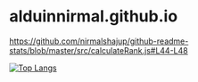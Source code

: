# alduinnirmal.github.io
https://github.com/nirmalshajup/github-readme-stats/blob/master/src/calculateRank.js#L44-L48


[![Top Langs](https://github-readme-stats.vercel.app/api/top-langs/?username=alduinnirmal&layout=compact)](https://github.com/alduinnirmal/github-readme-stats)

